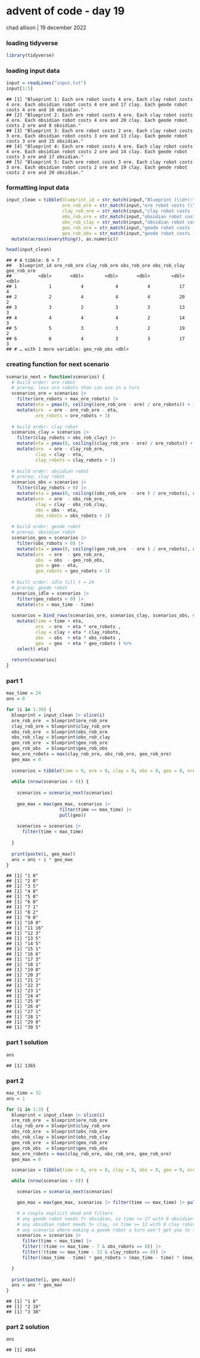 advent of code - day 19
================
chad allison \| 19 december 2022

### loading tidyverse

``` r
library(tidyverse)
```

### loading input data

``` r
input = readLines("input.txt")
input[1:5]
```

    ## [1] "Blueprint 1: Each ore robot costs 4 ore. Each clay robot costs 4 ore. Each obsidian robot costs 4 ore and 17 clay. Each geode robot costs 4 ore and 16 obsidian."
    ## [2] "Blueprint 2: Each ore robot costs 4 ore. Each clay robot costs 4 ore. Each obsidian robot costs 4 ore and 20 clay. Each geode robot costs 2 ore and 8 obsidian." 
    ## [3] "Blueprint 3: Each ore robot costs 2 ore. Each clay robot costs 3 ore. Each obsidian robot costs 3 ore and 13 clay. Each geode robot costs 3 ore and 15 obsidian."
    ## [4] "Blueprint 4: Each ore robot costs 4 ore. Each clay robot costs 4 ore. Each obsidian robot costs 2 ore and 14 clay. Each geode robot costs 3 ore and 17 obsidian."
    ## [5] "Blueprint 5: Each ore robot costs 3 ore. Each clay robot costs 3 ore. Each obsidian robot costs 2 ore and 19 clay. Each geode robot costs 2 ore and 20 obsidian."

### formatting input data

``` r
input_clean = tibble(blueprint_id = str_match(input,"Blueprint (\\d+):")[, 2],
                     ore_rob_ore = str_match(input,"ore robot costs (\\d+) ore")[, 2],
                     clay_rob_ore = str_match(input,"clay robot costs (\\d+) ore")[, 2],
                     obs_rob_ore = str_match(input,"obsidian robot costs ((\\d+) ore)?( and)?( (\\d+) clay)?")[, 3],
                     obs_rob_clay = str_match(input,"obsidian robot costs ((\\d+) ore)?( and)?( (\\d+) clay)?")[, 6],
                     geo_rob_ore = str_match(input,"geode robot costs ((\\d+) ore)?( and)?( (\\d+) obsidian)?")[, 3],
                     geo_rob_obs = str_match(input,"geode robot costs ((\\d+) ore)?( and)?( (\\d+) obsidian)?")[, 6]) |>
  mutate(across(everything(), as.numeric))

head(input_clean)
```

    ## # A tibble: 6 × 7
    ##   blueprint_id ore_rob_ore clay_rob_ore obs_rob_ore obs_rob_clay geo_rob_ore
    ##          <dbl>       <dbl>        <dbl>       <dbl>        <dbl>       <dbl>
    ## 1            1           4            4           4           17           4
    ## 2            2           4            4           4           20           2
    ## 3            3           2            3           3           13           3
    ## 4            4           4            4           2           14           3
    ## 5            5           3            3           2           19           2
    ## 6            6           4            3           3           17           3
    ## # … with 1 more variable: geo_rob_obs <dbl>

### creating function for next scenario

``` r
scenario_next = function(scenarios) {
  # build order: ore robot
  # prereq: less ore robots than can use in a turn
  scenarios_ore = scenarios |>
    filter(ore_robots < max_ore_robots) |>
    mutate(eta = pmax(0, ceiling((ore_rob_ore - ore) / ore_robots)) + 1) |>
    mutate(ore  = ore - ore_rob_ore - eta,
           ore_robots = ore_robots + 1)
  
  # build order: clay robot
  scenarios_clay = scenarios |>
    filter(clay_robots < obs_rob_clay) |>
    mutate(eta = pmax(0, ceiling((clay_rob_ore - ore) / ore_robots)) + 1) |>
    mutate(ore  = ore - clay_rob_ore,
           clay = clay - eta,
           clay_robots = clay_robots + 1)
  
  # build order: obsidian robot
  # prereq: clay robot
  scenarios_obs = scenarios |>
    filter(clay_robots > 0) |>
    mutate(eta = pmax(0, ceiling((obs_rob_ore  - ore ) / ore_robots), ceiling((obs_rob_clay - clay) / clay_robots)) + 1) |>
    mutate(ore  = ore  - obs_rob_ore,
           clay = clay - obs_rob_clay,
           obs = obs - eta,
           obs_robots = obs_robots + 1)
  
  # build order: geode robot
  # prereq: obsidian robot
  scenarios_geo = scenarios |>
    filter(obs_robots > 0) |>
    mutate(eta = pmax(0, ceiling((geo_rob_ore  - ore ) / ore_robots), ceiling((geo_rob_obs - obs) / obs_robots)) + 1) |>
    mutate(ore  = ore  - geo_rob_ore,
           obs  = obs  - geo_rob_obs,
           geo = geo - eta,
           geo_robots = geo_robots + 1)
  
  # built order: idle till t = 24
  # prereq: geode robot
  scenarios_idle = scenarios |>
    filter(geo_robots > 0) |>
    mutate(eta = max_time - time)
  
  scenarios = bind_rows(scenarios_ore, scenarios_clay, scenarios_obs, scenarios_geo, scenarios_idle) |>
    mutate(time = time + eta,
           ore  = ore  + eta * ore_robots ,
           clay = clay + eta * clay_robots,
           obs  = obs  + eta * obs_robots ,
           geo  = geo  + eta * geo_robots ) %>%
    select(-eta)
  
  return(scenarios)
}
```

### part 1

``` r
max_time = 24
ans = 0

for (i in 1:30) {
  blueprint = input_clean |> slice(i)
  ore_rob_ore  = blueprint$ore_rob_ore
  clay_rob_ore = blueprint$clay_rob_ore
  obs_rob_ore  = blueprint$obs_rob_ore
  obs_rob_clay = blueprint$obs_rob_clay
  geo_rob_ore  = blueprint$geo_rob_ore
  geo_rob_obs  = blueprint$geo_rob_obs
  max_ore_robots = max(clay_rob_ore, obs_rob_ore, geo_rob_ore)
  geo_max = 0
  
  scenarios = tibble(time = 0, ore = 0, clay = 0, obs = 0, geo = 0, ore_robots = 1, clay_robots = 0, obs_robots = 0, geo_robots = 0)
  
  while (nrow(scenarios > 0)) {
    
    scenarios = scenario_next(scenarios)
    
    geo_max = max(geo_max, scenarios |>
                    filter(time == max_time) |>
                    pull(geo))
    
    scenarios = scenarios |>
      filter(time < max_time)
    
  }
  
  print(paste(i, geo_max))
  ans = ans + i * geo_max
}
```

    ## [1] "1 0"
    ## [1] "2 0"
    ## [1] "3 5"
    ## [1] "4 0"
    ## [1] "5 0"
    ## [1] "6 0"
    ## [1] "7 1"
    ## [1] "8 2"
    ## [1] "9 0"
    ## [1] "10 0"
    ## [1] "11 16"
    ## [1] "12 3"
    ## [1] "13 5"
    ## [1] "14 5"
    ## [1] "15 1"
    ## [1] "16 6"
    ## [1] "17 3"
    ## [1] "18 1"
    ## [1] "19 0"
    ## [1] "20 3"
    ## [1] "21 1"
    ## [1] "22 3"
    ## [1] "23 1"
    ## [1] "24 4"
    ## [1] "25 9"
    ## [1] "26 4"
    ## [1] "27 1"
    ## [1] "28 1"
    ## [1] "29 0"
    ## [1] "30 5"

### part 1 solution

``` r
ans
```

    ## [1] 1365

### part 2

``` r
max_time = 32
ans = 1

for (i in 1:3) {
  blueprint = input_clean |> slice(i)
  ore_rob_ore  = blueprint$ore_rob_ore
  clay_rob_ore = blueprint$clay_rob_ore
  obs_rob_ore  = blueprint$obs_rob_ore
  obs_rob_clay = blueprint$obs_rob_clay
  geo_rob_ore  = blueprint$geo_rob_ore
  geo_rob_obs  = blueprint$geo_rob_obs
  max_ore_robots = max(clay_rob_ore, obs_rob_ore, geo_rob_ore)
  geo_max = 0

  scenarios = tibble(time = 0, ore = 0, clay = 0, obs = 0, geo = 0, ore_robots = 1, clay_robots = 0, obs_robots = 0, geo_robots = 0)

  while (nrow(scenarios > 0)) {

    scenarios = scenario_next(scenarios)

    geo_max = max(geo_max, scenarios |> filter(time == max_time) |> pull(geo))

    # a couple explicit dead end filters
    # any geode robot needs 7+ obsidian, so time >= 27 with 0 obsidian robots is a no-go
    # any obsidian robot needs 5+ clay, so time >= 12 with 0 clay robots is a no-go
    # any scenario where making a geode robot a turn won't get you to the goal anymore is a no-go
    scenarios = scenarios |>
      filter(time < max_time) |>
      filter(!(time >= max_time - 7 & obs_robots == 0)) |>
      filter(!(time >= max_time - 12 & clay_robots == 0)) |>
      filter((max_time - time) * geo_robots + (max_time - time) * (max_time-time + 1) / 2 + geo > geo_max)

  }
  
  print(paste(i, geo_max))
  ans = ans * geo_max
}
```

    ## [1] "1 8"
    ## [1] "2 16"
    ## [1] "3 38"

### part 2 solution

``` r
ans
```

    ## [1] 4864
